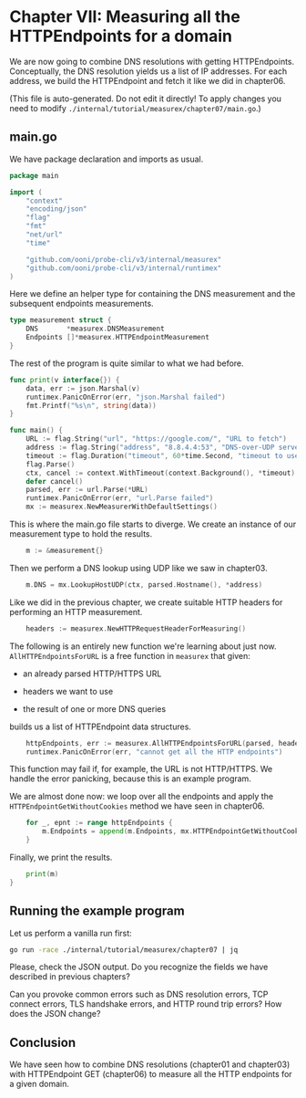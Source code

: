 
# Chapter VII: Measuring all the HTTPEndpoints for a domain

We are now going to combine DNS resolutions with getting
HTTPEndpoints. Conceptually, the DNS resolution yields
us a list of IP addresses. For each address, we build the
HTTPEndpoint and fetch it like we did in chapter06.

(This file is auto-generated. Do not edit it directly! To apply
changes you need to modify `./internal/tutorial/measurex/chapter07/main.go`.)

## main.go

We have package declaration and imports as usual.

```Go
package main

import (
	"context"
	"encoding/json"
	"flag"
	"fmt"
	"net/url"
	"time"

	"github.com/ooni/probe-cli/v3/internal/measurex"
	"github.com/ooni/probe-cli/v3/internal/runtimex"
)

```

Here we define an helper type for containing the DNS
measurement and the subsequent endpoints measurements.

```Go
type measurement struct {
	DNS       *measurex.DNSMeasurement
	Endpoints []*measurex.HTTPEndpointMeasurement
}

```

The rest of the program is quite similar to what we had before.

```Go
func print(v interface{}) {
	data, err := json.Marshal(v)
	runtimex.PanicOnError(err, "json.Marshal failed")
	fmt.Printf("%s\n", string(data))
}

func main() {
	URL := flag.String("url", "https://google.com/", "URL to fetch")
	address := flag.String("address", "8.8.4.4:53", "DNS-over-UDP server address")
	timeout := flag.Duration("timeout", 60*time.Second, "timeout to use")
	flag.Parse()
	ctx, cancel := context.WithTimeout(context.Background(), *timeout)
	defer cancel()
	parsed, err := url.Parse(*URL)
	runtimex.PanicOnError(err, "url.Parse failed")
	mx := measurex.NewMeasurerWithDefaultSettings()
```

This is where the main.go file starts to diverge. We create an
instance of our measurement type to hold the results.

```Go
	m := &measurement{}
```

Then we perform a DNS lookup using UDP like we saw in chapter03.

```Go
	m.DNS = mx.LookupHostUDP(ctx, parsed.Hostname(), *address)
```

Like we did in the previous chapter, we create suitable HTTP
headers for performing an HTTP measurement.

```Go
	headers := measurex.NewHTTPRequestHeaderForMeasuring()
```

The following is an entirely new function we're learning
about just now. `AllHTTPEndpointsForURL` is a free function
in `measurex` that given:

- an already parsed HTTP/HTTPS URL

- headers we want to use

- the result of one or more DNS queries

builds us a list of HTTPEndpoint data structures.

```Go
	httpEndpoints, err := measurex.AllHTTPEndpointsForURL(parsed, headers, m.DNS)
	runtimex.PanicOnError(err, "cannot get all the HTTP endpoints")
```

This function may fail if, for example, the URL is not HTTP/HTTPS. We
handle the error panicking, because this is an example program.

We are almost done now: we loop over all the endpoints and apply the
`HTTPEndpointGetWithoutCookies` method we have seen in chapter06.

```Go
	for _, epnt := range httpEndpoints {
		m.Endpoints = append(m.Endpoints, mx.HTTPEndpointGetWithoutCookies(ctx, epnt))
	}
```

Finally, we print the results.

```Go
	print(m)
}

```

## Running the example program

Let us perform a vanilla run first:

```bash
go run -race ./internal/tutorial/measurex/chapter07 | jq
```

Please, check the JSON output. Do you recognize the fields
we have described in previous chapters?

Can you provoke common errors such as DNS resolution
errors, TCP connect errors, TLS handshake errors, and
HTTP round trip errors? How does the JSON change?

## Conclusion

We have seen how to combine DNS resolutions (chapter01 and
chapter03) with HTTPEndpoint GET (chapter06) to measure
all the HTTP endpoints for a given domain.

